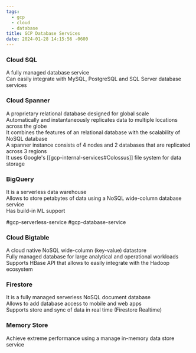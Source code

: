 ```yaml
---
tags:
  - gcp
  - cloud
  - database
title: GCP Database Services
date: 2024-01-28 14:15:56 -0600
---
```


### Cloud SQL
A fully managed database service  
Can easily integrate with MySQL, PostgreSQL and SQL Server database services

### Cloud Spanner
A proprietary relational database designed for global scale  
Automatically and instantaneously replicates data to multiple locations across the globe  
It combines the features of an relational database with the scalability of NoSQL database  
A spanner instance consists of 4 nodes and 2 databases that are replicated across 3 regions  
It uses Google's [[gcp-internal-services#Colossus]] file system for data storage

### BigQuery
It is a serverless data warehouse  
Allows to store petabytes of data using a NoSQL wide-column database service  
Has build-in ML support  

#gcp-serverless-service #gcp-database-service

### Cloud Bigtable
A cloud native NoSQL wide-column (key-value) datastore  
Fully managed database for large analytical and operational workloads  
Supports HBase API that allows to easily integrate with the Hadoop ecosystem

### Firestore
It is a fully managed serverless NoSQL document database  
Allows to add database access to mobile and web apps  
Supports store and sync of data in real time (Firestore Realtime)

### Memory Store
Achieve extreme performance using a manage in-memory data store service
